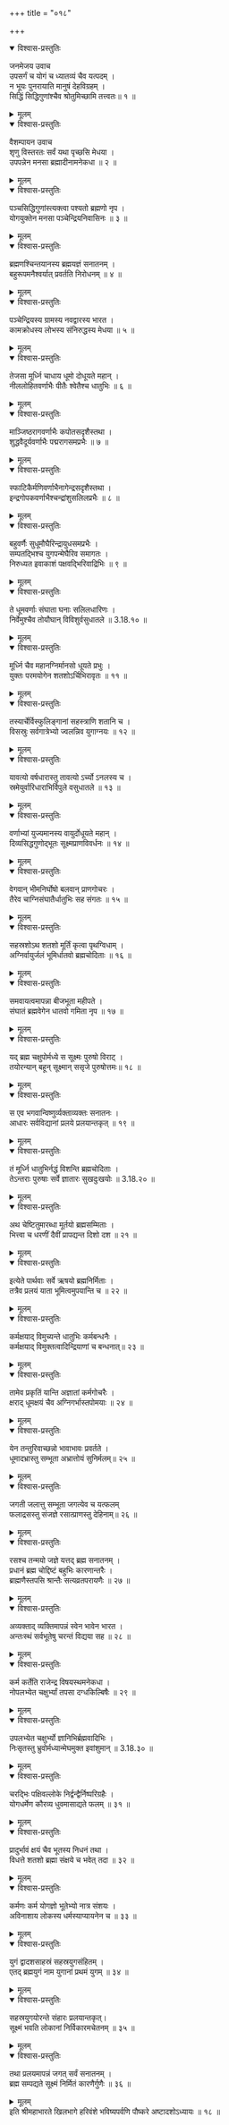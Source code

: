 +++
title = "०१८"

+++

<details open><summary>विश्वास-प्रस्तुतिः</summary>

जनमेजय उवाच  
उपसर्गं च योगं च ध्यातव्यं चैव यत्पदम् ।  
न भूयः पुनरायाति मानुषं देहविग्रहम् ।  
सिद्धिं सिद्धिगुणांश्चैव श्रोतुमिच्छामि तत्त्वतः॥ १ ॥
</details>

<details><summary>मूलम्</summary>

जनमेजय उवाच  
उपसर्गं च योगं च ध्यातव्यं चैव यत्पदम् ।  
न भूयः पुनरायाति मानुषं देहविग्रहम् ।  
सिद्धिं सिद्धिगुणांश्चैव श्रोतुमिच्छामि तत्त्वतः॥ १ ॥
</details>

<details open><summary>विश्वास-प्रस्तुतिः</summary>

वैशम्पायन उवाच  
शृणु विस्तरतः सर्वं यथा पृच्छसि मेधया ।  
उपपन्नेन मनसा ब्रह्मादीनामनेकधा ॥ २ ॥
</details>

<details><summary>मूलम्</summary>

वैशम्पायन उवाच  
शृणु विस्तरतः सर्वं यथा पृच्छसि मेधया ।  
उपपन्नेन मनसा ब्रह्मादीनामनेकधा ॥ २ ॥
</details>

<details open><summary>विश्वास-प्रस्तुतिः</summary>

पञ्चसिद्धिगुणांस्त्यक्त्वा पश्यतो ब्रह्मणो नृप ।  
योगयुक्तेन मनसा पञ्चेन्द्रियनिवासिनः ॥ ३ ॥
</details>

<details><summary>मूलम्</summary>

पञ्चसिद्धिगुणांस्त्यक्त्वा पश्यतो ब्रह्मणो नृप ।  
योगयुक्तेन मनसा पञ्चेन्द्रियनिवासिनः ॥ ३ ॥
</details>

<details open><summary>विश्वास-प्रस्तुतिः</summary>

ब्रह्मणश्चिन्तयानस्य ब्रह्मयज्ञं सनातनम् ।  
बहुरूपमनैश्वर्यात् प्रवर्तति निरोधनम् ॥ ४ ॥
</details>

<details><summary>मूलम्</summary>

ब्रह्मणश्चिन्तयानस्य ब्रह्मयज्ञं सनातनम् ।  
बहुरूपमनैश्वर्यात् प्रवर्तति निरोधनम् ॥ ४ ॥
</details>

<details open><summary>विश्वास-प्रस्तुतिः</summary>

पञ्चेन्द्रियस्य ग्रामस्य नवद्वारस्य भारत ।  
कामक्रोधस्य लोभस्य संनिरुद्धस्य मेधया ॥ ५ ॥
</details>

<details><summary>मूलम्</summary>

पञ्चेन्द्रियस्य ग्रामस्य नवद्वारस्य भारत ।  
कामक्रोधस्य लोभस्य संनिरुद्धस्य मेधया ॥ ५ ॥
</details>

<details open><summary>विश्वास-प्रस्तुतिः</summary>

तेजसा मूर्ध्नि चाधाय धूमो दोधूयते महान् ।  
नीललोहितवर्णाभैः पीतैः श्वेतैश्च धातुभिः ॥ ६ ॥
</details>

<details><summary>मूलम्</summary>

तेजसा मूर्ध्नि चाधाय धूमो दोधूयते महान् ।  
नीललोहितवर्णाभैः पीतैः श्वेतैश्च धातुभिः ॥ ६ ॥
</details>

<details open><summary>विश्वास-प्रस्तुतिः</summary>

माञ्जिष्ठरागवर्णाभैः कपोतसदृशैस्तथा ।  
शुद्धवैदूर्यवर्णाभैः पद्मरागसमप्रभैः ॥ ७ ॥
</details>

<details><summary>मूलम्</summary>

माञ्जिष्ठरागवर्णाभैः कपोतसदृशैस्तथा ।  
शुद्धवैदूर्यवर्णाभैः पद्मरागसमप्रभैः ॥ ७ ॥
</details>

<details open><summary>विश्वास-प्रस्तुतिः</summary>

स्फाटिकैर्मणिवर्णाभैनागेन्द्रसदृशैस्तथा ।  
इन्द्रगोपकवर्णाभैश्चन्द्रांशुसलिलप्रभैः ॥ ८ ॥
</details>

<details><summary>मूलम्</summary>

स्फाटिकैर्मणिवर्णाभैनागेन्द्रसदृशैस्तथा ।  
इन्द्रगोपकवर्णाभैश्चन्द्रांशुसलिलप्रभैः ॥ ८ ॥
</details>

<details open><summary>विश्वास-प्रस्तुतिः</summary>

बहुवर्णैः सुधूमौघैरिन्द्रायुधसमप्रभैः ।  
सम्पतद्भिश्च युगपन्मेघैरिव समागतः ।  
निरुध्यत इवाकाशं पक्षवद्भिरिवाद्रिभिः ॥ ९ ॥
</details>

<details><summary>मूलम्</summary>

बहुवर्णैः सुधूमौघैरिन्द्रायुधसमप्रभैः ।  
सम्पतद्भिश्च युगपन्मेघैरिव समागतः ।  
निरुध्यत इवाकाशं पक्षवद्भिरिवाद्रिभिः ॥ ९ ॥
</details>

<details open><summary>विश्वास-प्रस्तुतिः</summary>

ते धूमवर्णाः संघाता घनाः सलिलधारिणः ।  
निर्वेमुश्चैव तोयौघान् विविशुर्वसुधातले ॥ 3.18.१० ॥
</details>

<details><summary>मूलम्</summary>

ते धूमवर्णाः संघाता घनाः सलिलधारिणः ।  
निर्वेमुश्चैव तोयौघान् विविशुर्वसुधातले ॥ 3.18.१० ॥
</details>

<details open><summary>विश्वास-प्रस्तुतिः</summary>

मूर्ध्नि चैव महानग्निर्मानसो धूयते प्रभुः ।  
युक्तः परमयोगेन शतशोऽर्चिभिरावृतः ॥ ११ ॥
</details>

<details><summary>मूलम्</summary>

मूर्ध्नि चैव महानग्निर्मानसो धूयते प्रभुः ।  
युक्तः परमयोगेन शतशोऽर्चिभिरावृतः ॥ ११ ॥
</details>

<details open><summary>विश्वास-प्रस्तुतिः</summary>

तस्यार्चेर्विस्फुलिङ्गानां सहस्त्राणि शतानि च ।  
विसस्रुः सर्वगात्रेभ्यो ज्वलन्निव युगाग्नयः ॥ १२ ॥
</details>

<details><summary>मूलम्</summary>

तस्यार्चेर्विस्फुलिङ्गानां सहस्त्राणि शतानि च ।  
विसस्रुः सर्वगात्रेभ्यो ज्वलन्निव युगाग्नयः ॥ १२ ॥
</details>

<details open><summary>विश्वास-प्रस्तुतिः</summary>

यावत्यो वर्षधारास्तु तावत्यो ऽर्च्यो ऽनलस्य च ।  
स्रमेयुर्वारिधाराभिर्विपुले वसुधातले ॥ १३ ॥
</details>

<details><summary>मूलम्</summary>

यावत्यो वर्षधारास्तु तावत्यो ऽर्च्यो ऽनलस्य च ।  
स्रमेयुर्वारिधाराभिर्विपुले वसुधातले ॥ १३ ॥
</details>

<details open><summary>विश्वास-प्रस्तुतिः</summary>

वर्णाभ्यां युज्यमानस्य वायुर्दोधूयते महान् ।  
दिव्यसिद्धगुणोद्भूतः सूक्ष्मप्राणविवर्धनः ॥ १४ ॥
</details>

<details><summary>मूलम्</summary>

वर्णाभ्यां युज्यमानस्य वायुर्दोधूयते महान् ।  
दिव्यसिद्धगुणोद्भूतः सूक्ष्मप्राणविवर्धनः ॥ १४ ॥
</details>

<details open><summary>विश्वास-प्रस्तुतिः</summary>

वेगवान् भीमनिर्घोषो बलवान् प्राणगोचरः ।  
तैरेव चाग्निसंघातैर्धातुभिः सह संगतः ॥ १५ ॥
</details>

<details><summary>मूलम्</summary>

वेगवान् भीमनिर्घोषो बलवान् प्राणगोचरः ।  
तैरेव चाग्निसंघातैर्धातुभिः सह संगतः ॥ १५ ॥
</details>

<details open><summary>विश्वास-प्रस्तुतिः</summary>

सहस्रशोऽथ शतशो मूर्तिं कृत्वा पृथग्विधाम् ।  
अग्निर्वायुर्जलं भूमिर्धातवो ब्रह्मचोदिताः ॥ १६ ॥
</details>

<details><summary>मूलम्</summary>

सहस्रशोऽथ शतशो मूर्तिं कृत्वा पृथग्विधाम् ।  
अग्निर्वायुर्जलं भूमिर्धातवो ब्रह्मचोदिताः ॥ १६ ॥
</details>

<details open><summary>विश्वास-प्रस्तुतिः</summary>

समवायत्वमापन्ना बीजभूता महीपते ।  
संघातं ब्रह्मवेगेन धातवो गमिता नृप ॥ १७ ॥
</details>

<details><summary>मूलम्</summary>

समवायत्वमापन्ना बीजभूता महीपते ।  
संघातं ब्रह्मवेगेन धातवो गमिता नृप ॥ १७ ॥
</details>

<details open><summary>विश्वास-प्रस्तुतिः</summary>

यद् ब्रह्म चक्षुपोर्मध्ये स सूक्ष्मः पुरुषो विराट् ।  
तयोरन्यान् बहून् सूक्ष्मान् ससृजे पुरुषोत्तमः॥ १८ ॥
</details>

<details><summary>मूलम्</summary>

यद् ब्रह्म चक्षुपोर्मध्ये स सूक्ष्मः पुरुषो विराट् ।  
तयोरन्यान् बहून् सूक्ष्मान् ससृजे पुरुषोत्तमः॥ १८ ॥
</details>

<details open><summary>विश्वास-प्रस्तुतिः</summary>

स एव भगवान्विष्णुर्व्यक्ताव्यक्तः सनातनः ।  
आधारः सर्वविद्यानां प्रलये प्रलयान्तकृत् ॥ १९ ॥
</details>

<details><summary>मूलम्</summary>

स एव भगवान्विष्णुर्व्यक्ताव्यक्तः सनातनः ।  
आधारः सर्वविद्यानां प्रलये प्रलयान्तकृत् ॥ १९ ॥
</details>

<details open><summary>विश्वास-प्रस्तुतिः</summary>

तं मूर्ध्नि धातुभिर्नद्धं विशन्ति ब्रह्मचोदिताः ।  
तेऽन्तराः पुरुषाः सर्वे ज्ञातारः सुखदुःखयोः ॥ 3.18.२० ॥
</details>

<details><summary>मूलम्</summary>

तं मूर्ध्नि धातुभिर्नद्धं विशन्ति ब्रह्मचोदिताः ।  
तेऽन्तराः पुरुषाः सर्वे ज्ञातारः सुखदुःखयोः ॥ 3.18.२० ॥
</details>

<details open><summary>विश्वास-प्रस्तुतिः</summary>

अथ चेष्टितुमारब्धा मूर्तयो ब्रह्मसम्मिताः ।  
भित्त्वा च धरणीं दैवीं प्रापद्यन्त दिशो दश ॥ २१ ॥
</details>

<details><summary>मूलम्</summary>

अथ चेष्टितुमारब्धा मूर्तयो ब्रह्मसम्मिताः ।  
भित्त्वा च धरणीं दैवीं प्रापद्यन्त दिशो दश ॥ २१ ॥
</details>

<details open><summary>विश्वास-प्रस्तुतिः</summary>

इत्येते पार्थवाः सर्वे ऋषयो ब्रह्मनिर्मिताः ।  
तत्रैव प्रलयं याता भूमित्वमुपयान्ति च ॥ २२ ॥
</details>

<details><summary>मूलम्</summary>

इत्येते पार्थवाः सर्वे ऋषयो ब्रह्मनिर्मिताः ।  
तत्रैव प्रलयं याता भूमित्वमुपयान्ति च ॥ २२ ॥
</details>

<details open><summary>विश्वास-प्रस्तुतिः</summary>

कर्मक्षयाद् विमुच्यन्ते धातुभिः कर्मबन्धनैः ।  
कर्मक्षयाद् विमुक्तत्वादिन्द्रियाणां च बन्धनात्॥ २३ ॥
</details>

<details><summary>मूलम्</summary>

कर्मक्षयाद् विमुच्यन्ते धातुभिः कर्मबन्धनैः ।  
कर्मक्षयाद् विमुक्तत्वादिन्द्रियाणां च बन्धनात्॥ २३ ॥
</details>

<details open><summary>विश्वास-प्रस्तुतिः</summary>

तामेव प्रकृतिं यान्ति अज्ञातां कर्मगोचरैः ।  
क्षराद् धूमक्षयं चैव अग्निगर्भास्तपोमयाः ॥ २४ ॥
</details>

<details><summary>मूलम्</summary>

तामेव प्रकृतिं यान्ति अज्ञातां कर्मगोचरैः ।  
क्षराद् धूमक्षयं चैव अग्निगर्भास्तपोमयाः ॥ २४ ॥
</details>

<details open><summary>विश्वास-प्रस्तुतिः</summary>

येन तन्तुरिवाच्छन्नो भावाभावः प्रवर्तते ।  
धूमादभ्रास्तु सम्भूता अभ्रात्तोयं सुनिर्मलम्॥ २५ ॥
</details>

<details><summary>मूलम्</summary>

येन तन्तुरिवाच्छन्नो भावाभावः प्रवर्तते ।  
धूमादभ्रास्तु सम्भूता अभ्रात्तोयं सुनिर्मलम्॥ २५ ॥
</details>

<details open><summary>विश्वास-प्रस्तुतिः</summary>

जगती जलात्तु सम्भूता जगत्येव च यत्फलम्  
फलाद्रसस्तु संजज्ञे रसात्प्राणस्तु देहिनाम्॥ २६ ॥
</details>

<details><summary>मूलम्</summary>

जगती जलात्तु सम्भूता जगत्येव च यत्फलम्  
फलाद्रसस्तु संजज्ञे रसात्प्राणस्तु देहिनाम्॥ २६ ॥
</details>

<details open><summary>विश्वास-प्रस्तुतिः</summary>

रसश्च तन्मयो जज्ञे यत्तद् ब्रह्म सनातनम् ।  
प्रधानं ब्रह्म चोद्दिष्टं बहुभिः कारणान्तरैः ।  
ब्राह्मणैस्तपसि श्रान्तैः सत्यव्रतपरायणैः ॥ २७ ॥
</details>

<details><summary>मूलम्</summary>

रसश्च तन्मयो जज्ञे यत्तद् ब्रह्म सनातनम् ।  
प्रधानं ब्रह्म चोद्दिष्टं बहुभिः कारणान्तरैः ।  
ब्राह्मणैस्तपसि श्रान्तैः सत्यव्रतपरायणैः ॥ २७ ॥
</details>

<details open><summary>विश्वास-प्रस्तुतिः</summary>

अव्यक्ताद् व्यक्तिमापन्नं स्वेन भावेन भारत ।  
अन्तःस्थं सर्वभूतेषु चरन्तं विद्यया सह ॥ २८ ॥
</details>

<details><summary>मूलम्</summary>

अव्यक्ताद् व्यक्तिमापन्नं स्वेन भावेन भारत ।  
अन्तःस्थं सर्वभूतेषु चरन्तं विद्यया सह ॥ २८ ॥
</details>

<details open><summary>विश्वास-प्रस्तुतिः</summary>

कर्म कर्तेति राजेन्द्र विषयस्थमनेकधा ।  
नोपलभ्येत चक्षुर्भ्यां तपसा दग्धकिल्बिषैः ॥ २९ ॥
</details>

<details><summary>मूलम्</summary>

कर्म कर्तेति राजेन्द्र विषयस्थमनेकधा ।  
नोपलभ्येत चक्षुर्भ्यां तपसा दग्धकिल्बिषैः ॥ २९ ॥
</details>

<details open><summary>विश्वास-प्रस्तुतिः</summary>

उपलभ्येत चक्षुर्भ्यो ज्ञानिभिर्ब्रह्मवादिभिः ।  
निःसृतस्तु भ्रुवोर्मध्यान्मेघमुक्त इवांशुमान् ॥ 3.18.३० ॥
</details>

<details><summary>मूलम्</summary>

उपलभ्येत चक्षुर्भ्यो ज्ञानिभिर्ब्रह्मवादिभिः ।  
निःसृतस्तु भ्रुवोर्मध्यान्मेघमुक्त इवांशुमान् ॥ 3.18.३० ॥
</details>

<details open><summary>विश्वास-प्रस्तुतिः</summary>

चरद्भिः पक्षिवल्लोके निर्द्वन्द्वैर्निष्परिग्रहैः ।  
योगधर्मेण कौरव्य धुवमासाद्यते फलम् ॥ ३१ ॥
</details>

<details><summary>मूलम्</summary>

चरद्भिः पक्षिवल्लोके निर्द्वन्द्वैर्निष्परिग्रहैः ।  
योगधर्मेण कौरव्य धुवमासाद्यते फलम् ॥ ३१ ॥
</details>

<details open><summary>विश्वास-प्रस्तुतिः</summary>

प्रादुर्भावं क्षयं चैव भूतस्य निधनं तथा ।  
विधत्ते शतशो ब्रह्मा संक्षये च भवेत् तदा ॥ ३२ ॥
</details>

<details><summary>मूलम्</summary>

प्रादुर्भावं क्षयं चैव भूतस्य निधनं तथा ।  
विधत्ते शतशो ब्रह्मा संक्षये च भवेत् तदा ॥ ३२ ॥
</details>

<details open><summary>विश्वास-प्रस्तुतिः</summary>

कर्मणः कर्म योगज्ञो भूतेभ्यो नात्र संशयः ।  
अविनाशाय लोकस्य धर्मस्याप्यायनेन च ॥ ३३ ॥
</details>

<details><summary>मूलम्</summary>

कर्मणः कर्म योगज्ञो भूतेभ्यो नात्र संशयः ।  
अविनाशाय लोकस्य धर्मस्याप्यायनेन च ॥ ३३ ॥
</details>

<details open><summary>विश्वास-प्रस्तुतिः</summary>

युगं द्वादशसाहस्रं सहस्रयुगसंहितम् ।  
एतद् ब्रह्मयुगं नाम युगानां प्रथमं युगम् ॥ ३४ ॥
</details>

<details><summary>मूलम्</summary>

युगं द्वादशसाहस्रं सहस्रयुगसंहितम् ।  
एतद् ब्रह्मयुगं नाम युगानां प्रथमं युगम् ॥ ३४ ॥
</details>

<details open><summary>विश्वास-प्रस्तुतिः</summary>

सहस्रयुगयोरन्ते संहारः प्रलयान्तकृत्।  
सूक्ष्मं भवति लोकानां निर्विकारमचेतनम् ॥ ३५ ॥
</details>

<details><summary>मूलम्</summary>

सहस्रयुगयोरन्ते संहारः प्रलयान्तकृत्।  
सूक्ष्मं भवति लोकानां निर्विकारमचेतनम् ॥ ३५ ॥
</details>

<details open><summary>विश्वास-प्रस्तुतिः</summary>

तथा प्रलयमापन्नं जगत् सर्वं सनातनम् ।  
ब्रह्म सम्पद्यते सूक्ष्मं निर्मितं कारणैर्गुणैः ॥ ३६ ॥
</details>

<details><summary>मूलम्</summary>

तथा प्रलयमापन्नं जगत् सर्वं सनातनम् ।  
ब्रह्म सम्पद्यते सूक्ष्मं निर्मितं कारणैर्गुणैः ॥ ३६ ॥
</details>
इति श्रीमहाभारते खिलभागे हरिवंशे भविष्यपर्वणि पौष्करे अष्टादशोऽध्यायः ॥ १८ ॥